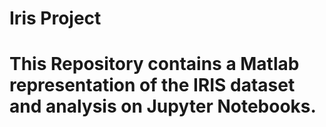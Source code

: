 # Iris Project
# This Repository contains a Matlab representation of the IRIS dataset and analysis on Jupyter Notebooks.

